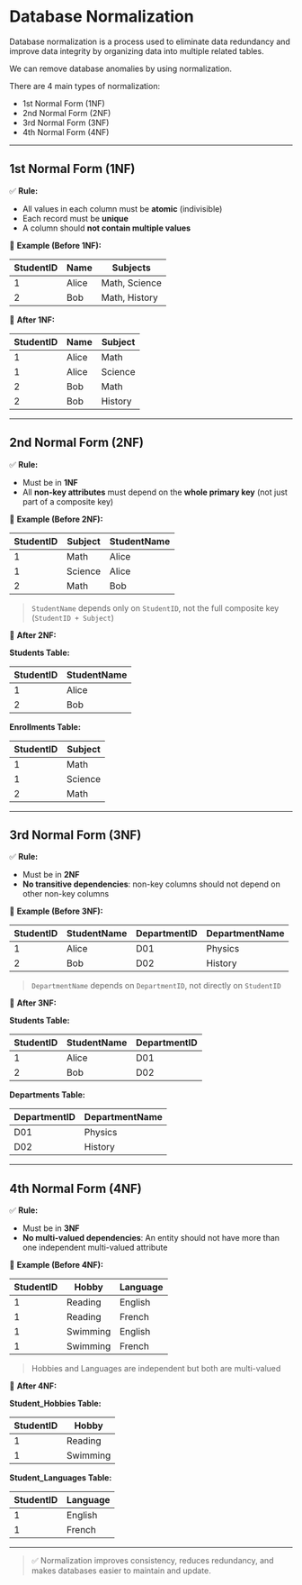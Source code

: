 # Database Normalization

Database normalization is a process used to eliminate data redundancy and improve data integrity by organizing data into multiple related tables.

We can remove database anomalies by using normalization.

There are 4 main types of normalization:

- 1st Normal Form (1NF)
- 2nd Normal Form (2NF)
- 3rd Normal Form (3NF)
- 4th Normal Form (4NF)

---

## **1st Normal Form (1NF)**

✅ **Rule:**

- All values in each column must be **atomic** (indivisible)
- Each record must be **unique**
- A column should **not contain multiple values**

🔸 **Example (Before 1NF):**

| StudentID | Name  | Subjects         |
|-----------|-------|------------------|
| 1         | Alice | Math, Science    |
| 2         | Bob   | Math, History    |

🔸 **After 1NF:**

| StudentID | Name  | Subject  |
|-----------|-------|----------|
| 1         | Alice | Math     |
| 1         | Alice | Science  |
| 2         | Bob   | Math     |
| 2         | Bob   | History  |

---

## **2nd Normal Form (2NF)**

✅ **Rule:**

- Must be in **1NF**
- All **non-key attributes** must depend on the **whole primary key** (not just part of a composite key)

🔸 **Example (Before 2NF):**

| StudentID | Subject  | StudentName |
|-----------|----------|-------------|
| 1         | Math     | Alice       |
| 1         | Science  | Alice       |
| 2         | Math     | Bob         |

> `StudentName` depends only on `StudentID`, not the full composite key (`StudentID + Subject`)

🔸 **After 2NF:**

**Students Table:**

| StudentID | StudentName |
|-----------|-------------|
| 1         | Alice       |
| 2         | Bob         |

**Enrollments Table:**

| StudentID | Subject  |
|-----------|----------|
| 1         | Math     |
| 1         | Science  |
| 2         | Math     |

---

## **3rd Normal Form (3NF)**

✅ **Rule:**

- Must be in **2NF**
- **No transitive dependencies**: non-key columns should not depend on other non-key columns

🔸 **Example (Before 3NF):**

| StudentID | StudentName | DepartmentID | DepartmentName |
|-----------|-------------|--------------|----------------|
| 1         | Alice       | D01          | Physics        |
| 2         | Bob         | D02          | History        |

> `DepartmentName` depends on `DepartmentID`, not directly on `StudentID`

🔸 **After 3NF:**

**Students Table:**

| StudentID | StudentName | DepartmentID |
|-----------|-------------|--------------|
| 1         | Alice       | D01          |
| 2         | Bob         | D02          |

**Departments Table:**

| DepartmentID | DepartmentName |
|--------------|----------------|
| D01          | Physics        |
| D02          | History        |

---

## **4th Normal Form (4NF)**

✅ **Rule:**

- Must be in **3NF**
- **No multi-valued dependencies**: An entity should not have more than one independent multi-valued attribute

🔸 **Example (Before 4NF):**

| StudentID | Hobby     | Language |
|-----------|-----------|----------|
| 1         | Reading   | English  |
| 1         | Reading   | French   |
| 1         | Swimming  | English  |
| 1         | Swimming  | French   |

> Hobbies and Languages are independent but both are multi-valued

🔸 **After 4NF:**

**Student_Hobbies Table:**

| StudentID | Hobby     |
|-----------|-----------|
| 1         | Reading   |
| 1         | Swimming  |

**Student_Languages Table:**

| StudentID | Language |
|-----------|----------|
| 1         | English  |
| 1         | French   |

---

> ✅ Normalization improves consistency, reduces redundancy, and makes databases easier to maintain and update.
